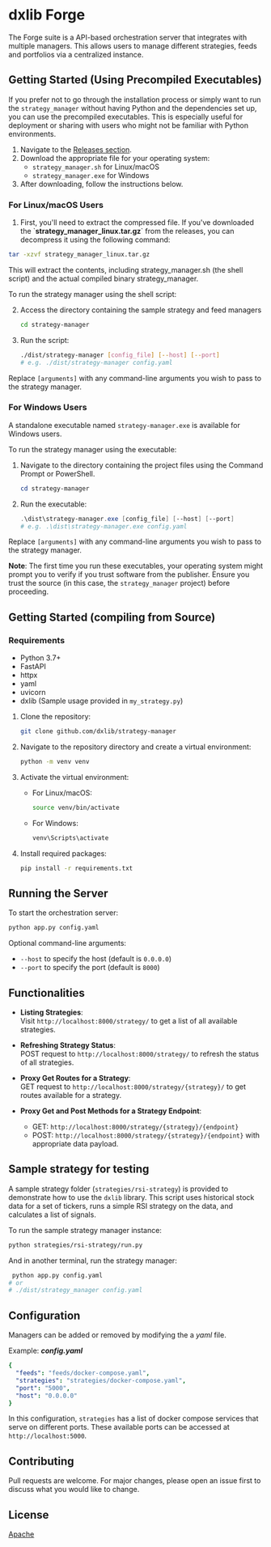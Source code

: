 # dxlib Forge

The Forge suite is a API-based orchestration server that integrates with multiple managers. This allows users to manage different strategies, feeds and portfolios via a centralized instance.

## Getting Started (Using Precompiled Executables)

If you prefer not to go through the installation process or simply want to run the `strategy_manager` without having Python and the dependencies set up, you can use the precompiled executables. This is especially useful for deployment or sharing with users who might not be familiar with Python environments.

1. Navigate to the [Releases section](https://github.com/delphos-quant/strategy-manager/releases).
2. Download the appropriate file for your operating system:
    - `strategy_manager.sh` for Linux/macOS
    - `strategy_manager.exe` for Windows
3. After downloading, follow the instructions below.

### For Linux/macOS Users

1. First, you'll need to extract the compressed file. If you've downloaded the \`**strategy_manager_linux.tar.gz**\` from the releases, you can decompress it using the following command:

```bash
tar -xzvf strategy_manager_linux.tar.gz
```

This will extract the contents, including strategy_manager.sh (the shell script) and the actual compiled binary strategy_manager.

To run the strategy manager using the shell script:

2. Access the directory containing the sample strategy and feed managers

    ```bash
    cd strategy-manager
    ```

3. Run the script:

    ```bash
    ./dist/strategy-manager [config_file] [--host] [--port]
    # e.g. ./dist/strategy-manager config.yaml
    ```

Replace `[arguments]` with any command-line arguments you wish to pass to the strategy manager.

### For Windows Users

A standalone executable named `strategy-manager.exe` is available for Windows users.

To run the strategy manager using the executable:

1. Navigate to the directory containing the project files using the Command Prompt or PowerShell.
    ```powershell
   cd strategy-manager
   ```    

2. Run the executable:

    ```powershell
    .\dist\strategy-manager.exe [config_file] [--host] [--port]
    # e.g. .\dist\strategy-manager.exe config.yaml
    ```

Replace `[arguments]` with any command-line arguments you wish to pass to the strategy manager.

**Note**: The first time you run these executables, your operating system might prompt you to verify if you trust software from the publisher. Ensure you trust the source (in this case, the `strategy_manager` project) before proceeding.


## Getting Started (compiling from Source)

### Requirements

- Python 3.7+
- FastAPI
- httpx
- yaml
- uvicorn
- dxlib (Sample usage provided in `my_strategy.py`)

1. Clone the repository:
   ```bash
   git clone github.com/dxlib/strategy-manager
   ```

2. Navigate to the repository directory and create a virtual environment:
   ```bash
   python -m venv venv
   ```

3. Activate the virtual environment:
   - For Linux/macOS:
     ```bash
     source venv/bin/activate
     ```
   - For Windows:
     ```bash
     venv\Scripts\activate
     ```

4. Install required packages:
   ```bash
   pip install -r requirements.txt
   ```

## Running the Server

To start the orchestration server:

```bash
python app.py config.yaml
```

Optional command-line arguments:
- `--host` to specify the host (default is `0.0.0.0`)
- `--port` to specify the port (default is `8000`)

## Functionalities

- **Listing Strategies**:  
   Visit `http://localhost:8000/strategy/` to get a list of all available strategies.

- **Refreshing Strategy Status**:  
   POST request to `http://localhost:8000/strategy/` to refresh the status of all strategies.

- **Proxy Get Routes for a Strategy**:  
   GET request to `http://localhost:8000/strategy/{strategy}/` to get routes available for a strategy.

- **Proxy Get and Post Methods for a Strategy Endpoint**:  
   - GET: `http://localhost:8000/strategy/{strategy}/{endpoint}`
   - POST: `http://localhost:8000/strategy/{strategy}/{endpoint}` with appropriate data payload.

## Sample strategy for testing

A sample strategy folder (`strategies/rsi-strategy`) is provided to demonstrate how to use the `dxlib` library. 
This script uses historical stock data for a set of tickers, runs a simple RSI strategy on the data, and calculates a list of signals.

To run the sample strategy manager instance:
```bash
python strategies/rsi-strategy/run.py
```

And in another terminal, run the strategy manager:
```bash
 python app.py config.yaml
# or
# ./dist/strategy_manager config.yaml
```

## Configuration

Managers can be added or removed by modifying the a _yaml_ file.

Example:
_**config.yaml**_
```yaml
{
  "feeds": "feeds/docker-compose.yaml",
  "strategies": "strategies/docker-compose.yaml",
  "port": "5000",
  "host": "0.0.0.0"
}
```

In this configuration, `strategies` has a list of docker compose services that serve on different ports. These available ports can be accessed at `http://localhost:5000`.

## Contributing

Pull requests are welcome. For major changes, please open an issue first to discuss what you would like to change.

## License

[Apache](https://www.apache.org/licenses/LICENSE-2.0)
